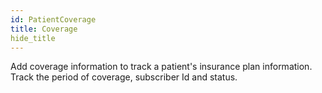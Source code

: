 ```yaml
---
id: PatientCoverage
title: Coverage
hide_title
---
```


Add coverage information to track a patient's insurance plan information. Track the period of coverage, subscriber Id and status.     
